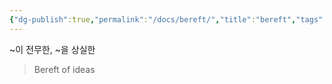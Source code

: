 ```yaml
---
{"dg-publish":true,"permalink":"/docs/bereft/","title":"bereft","tags":["english"]}
---
```


~이 전무한, ~을 상실한

> Bereft of ideas
